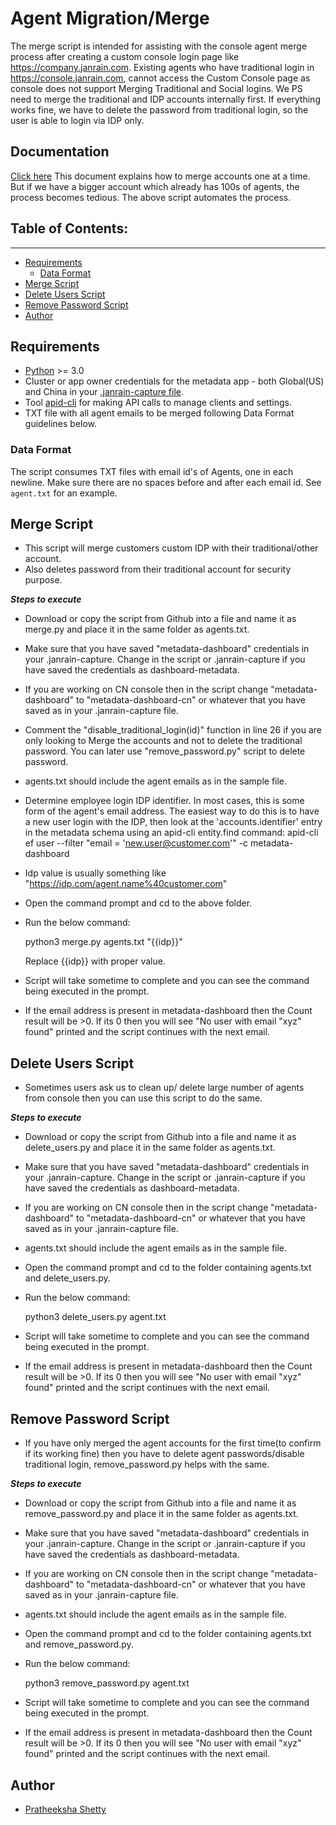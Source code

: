 
# Agent Migration/Merge

The merge script is intended for assisting with the console agent merge process after creating a custom console login page like https://company.janrain.com. Existing agents who have traditional login in https://console.janrain.com, cannot access the Custom Console page as console does not support Merging Traditional and Social logins. We PS need to merge the traditional and IDP accounts internally first. If everything works fine, we have to delete the password from traditional login, so the user is able to login via IDP only.

## Documentation

[Click here](https://janrain.atlassian.net/wiki/spaces/GS/pages/459833359/Merging+Console+Login+Traditional+and+Custom+IDP+Logins)
This document explains how to merge accounts one at a time. But if we have a bigger account which already has 100s of agents, the process becomes tedious. The above script automates the process.

## Table of Contents:
------------------
* [Requirements](#requirements)
    * [Data Format](#data-format)
* [Merge Script](#merge-script)
* [Delete Users Script](#delete-users-script)
* [Remove Password Script](#remove-password-script)
* [Author](#author)

## Requirements

* [Python](https://www.python.org/) >= 3.0
* Cluster or app owner credentials for the metadata app - both Global(US) and China in your [.janrain-capture file](https://janrain.atlassian.net/wiki/spaces/GS/pages/166337981/Installing+Your+Cluster+Credentials+.janrain-capture+Self-Study+moved). 
* Tool [apid-cli](https://janrain.atlassian.net/wiki/spaces/ENG/pages/5406785/apid-cli) for making API calls to manage clients and settings.
* TXT file with all agent emails to be merged following Data Format guidelines below.

### Data Format

The script consumes TXT files with email id's of Agents, one in each newline. Make sure there are no spaces before and after each email id.
See `agent.txt` for an example.

## Merge Script

* This script will merge customers custom IDP with their traditional/other account.
* Also deletes password from their traditional account for security purpose.

***Steps to execute***

* Download or copy the script from Github into a file and name it as merge.py and place it in the same folder as agents.txt.
* Make sure that you have saved "metadata-dashboard" credentials in your .janrain-capture. Change in the script or .janrain-capture if you have saved the credentials as dashboard-metadata.
* If you are working on CN console then in the script change "metadata-dashboard" to "metadata-dashboard-cn" or whatever that you have saved as in your .janrain-capture file.
* Comment the "disable_traditional_login(id)" function in line 26 if you are only looking to Merge the accounts and not to delete the traditional password. You can later use "remove_password.py" script to delete password. 
* agents.txt should include the agent emails as in the sample file.
* Determine employee login IDP identifier.
    In most cases, this is some form of the agent's email address.  The easiest way to do this is to have a new user login with the IDP, then look at the 'accounts.identifier' entry in the metadata schema using an apid-cli entity.find command:
    apid-cli ef user --filter "email = 'new.user@customer.com'" -c metadata-dashboard
* Idp value is usually something like "https://idp.com/agent.name%40customer.com" 
* Open the command prompt and cd to the above folder.
* Run the below command:

    python3 merge.py agents.txt "{{idp}}"

    Replace {{idp}} with proper value.

* Script will take sometime to complete and you can see the command being executed in the prompt.
* If the email address is present in metadata-dashboard then the Count result will be >0. If its 0 then you will see "No user with email "xyz" found" printed and the script continues with the next email.

## Delete Users Script

* Sometimes users ask us to clean up/ delete large number of agents from console then you can use this script to do the same.

***Steps to execute***

* Download or copy the script from Github into a file and name it as delete_users.py and place it in the same folder as agents.txt.
* Make sure that you have saved "metadata-dashboard" credentials in your .janrain-capture. Change in the script or .janrain-capture if you have saved the credentials as dashboard-metadata.
* If you are working on CN console then in the script change "metadata-dashboard" to "metadata-dashboard-cn" or whatever that you have saved as in your .janrain-capture file.
* agents.txt should include the agent emails as in the sample file.
* Open the command prompt and cd to the folder containing agents.txt and delete_users.py.
* Run the below command:

    python3 delete_users.py agent.txt

* Script will take sometime to complete and you can see the command being executed in the prompt.
* If the email address is present in metadata-dashboard then the Count result will be >0. If its 0 then you will see "No user with email "xyz" found" printed and the script continues with the next email.

## Remove Password Script

* If you have only merged the agent accounts for the first time(to confirm if its working fine) then you have to delete agent passwords/disable traditional login, remove_password.py helps with the same.

***Steps to execute***

* Download or copy the script from Github into a file and name it as remove_password.py and place it in the same folder as agents.txt.
* Make sure that you have saved "metadata-dashboard" credentials in your .janrain-capture. Change in the script or .janrain-capture if you have saved the credentials as dashboard-metadata.
* If you are working on CN console then in the script change "metadata-dashboard" to "metadata-dashboard-cn" or whatever that you have saved as in your .janrain-capture file.
* agents.txt should include the agent emails as in the sample file.
* Open the command prompt and cd to the folder containing agents.txt and remove_password.py.
* Run the below command:

    python3 remove_password.py agent.txt

* Script will take sometime to complete and you can see the command being executed in the prompt.
* If the email address is present in metadata-dashboard then the Count result will be >0. If its 0 then you will see "No user with email "xyz" found" printed and the script continues with the next email.

## Author

- [Pratheeksha Shetty](https://contacts.akamai.com/prashett)

